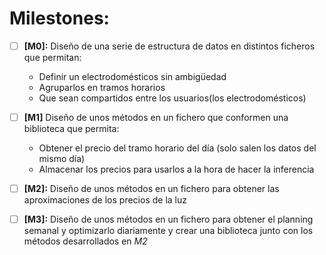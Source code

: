 # **Milestones:**   

* [ ] **[M0]:** Diseño de una serie de estructura de datos en distintos ficheros que permitan:
	* Definir un electrodomésticos sin ambigüedad
	* Agruparlos en tramos horarios 
	* Que sean compartidos entre los usuarios(los electrodomésticos)   

* [ ] **[M1]** Diseño de unos métodos en un fichero que conformen una biblioteca que permita:
	* Obtener el precio del tramo horario del día (solo salen los datos del mismo día)
	* Almacenar los precios para usarlos a la hora de hacer la inferencia

* [ ] **[M2]:** Diseño de unos métodos en un fichero para obtener las aproximaciones de los precios de la luz

* [ ] **[M3]:** Diseño de unos métodos en un fichero para obtener el planning semanal y optimizarlo diariamente y crear una biblioteca junto con los métodos desarrollados en *M2* 

